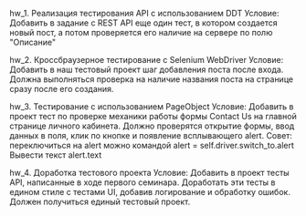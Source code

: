 hw_1.
Реализация тестирования API с использованием DDT
Условие:
Добавить в задание с REST API еще один тест, в котором создается новый пост, а потом проверяется его наличие на сервере по полю "Описание"

hw_2.
Кроссбраузерное тестирование с Selenium WebDriver
Условие:
Добавить в наш тестовый проект шаг добавления поста после входа. Должна выполняться проверка на наличие названия поста на странице сразу после его создания.

hw_3.
Тестирование с использованием PageObject
Условие:
Добавить в проект тест по проверке механики работы формы Contact Us на главной странице личного кабинета. Должно проверятся открытие формы, ввод данных в поля, клик по кнопке и появление всплывающего alert. Совет: переключиться на alert можно командой alert = self.driver.switch_to.alert Вывести текст alert.text

hw_4.
Доработка тестового проекта
Условие:
Добавить в проект тесты API, написанные в ходе первого семинара. Доработать эти тесты в едином стиле с тестами UI, добавив логирование и обработку ошибок. Должен получиться единый тестовый проект.
